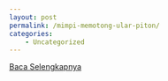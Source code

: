 ```yaml
---
layout: post
permalink: /mimpi-memotong-ular-piton/
categories:
    - Uncategorized
---
```


[Baca Selengkapnya](/03)